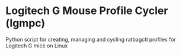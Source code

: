 # Logitech G Mouse Profile Cycler (lgmpc)
Python script for creating, managing and cycling ratbagctl profiles for Logitech G mice on Linux
